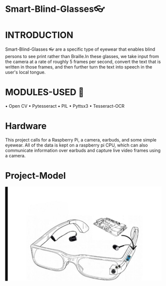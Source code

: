 # Smart-Blind-Glasses👓

# INTRODUCTION
Smart-Blind-Glasses 👓  are a specific type of eyewear that enables blind persons to see print rather than Braille.In these glasses, we take input from the camera at a rate of roughly 5 frames per second, convert the text that is written in those frames, and then further turn the text into speech in the user's local tongue.


# MODULES-USED 🧾
• Open CV
• Pytesseract
• PIL
• Pyttsx3
• Tesseract-OCR

# Hardware
This project calls for a Raspberry Pi, a camera, earbuds, and some simple eyewear. All of the data is kept on a raspberry pi CPU, which can also communicate information over earbuds and capture live video frames using a camera.

# Project-Model
<a href="" target="_blank"> <img src=https://github.com/AnkushVerma000/Smart-Blind-Glasses/blob/main/Smart-Glasses-main/Smart-Glasses-main/model%20image.jpeg> </a>

